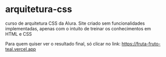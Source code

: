 # arquitetura-css
curso de arquitetura CSS da Alura. Site criado sem funcionalidades implementadas, apenas com o intuito de treinar os conhecimentos em HTML e CSS

Para quem quiser ver o resultado final, só clicar no link: https://fruta-fruto-teal.vercel.app
